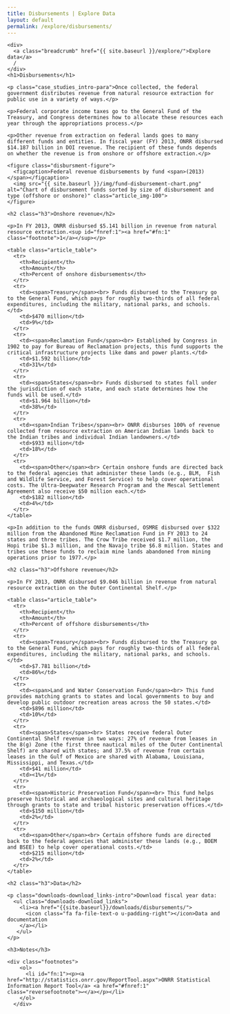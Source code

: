 ```yaml
---
title: Disbursements | Explore Data
layout: default
permalink: /explore/disbursements/
---
```


<div class="container-outer container-margin">

  <div class="container-left-7">

    <div>
      <a class="breadcrumb" href="{{ site.baseurl }}/explore/">Explore data</a>
      /
    </div>
    <h1>Disbursements</h1>

    <p class="case_studies_intro-para">Once collected, the federal government distributes revenue from natural resource extraction for public use in a variety of ways.</p>

    <p>Federal corporate income taxes go to the General Fund of the Treasury, and Congress determines how to allocate these resources each year through the appropriations process.</p>

    <p>Other revenue from extraction on federal lands goes to many different funds and entities. In fiscal year (FY) 2013, ONRR disbursed $14.187 billion in DOI revenue. The recipient of these funds depends on whether the revenue is from onshore or offshore extraction.</p>

    <figure class="disbursment-figure">
      <figcaption>Federal revenue disbursements by fund <span>(2013)</span></figcaption>
      <img src="{{ site.baseurl }}/img/fund-disbursement-chart.png" alt="Chart of disbursement funds sorted by size of disbursement and type (offshore or onshore)" class="article_img-100">
    </figure>

    <h2 class="h3">Onshore revenue</h2>

    <p>In FY 2013, ONRR disbursed $5.141 billion in revenue from natural resource extraction.<sup id="fnref:1"><a href="#fn:1" class="footnote">1</a></sup></p>

    <table class="article_table">
      <tr>
        <th>Recipient</th>
        <th>Amount</th>
        <th>Percent of onshore disbursements</th>
      </tr>
      <tr>
        <td><span>Treasury</span><br> Funds disbursed to the Treasury go to the General Fund, which pays for roughly two-thirds of all federal expenditures, including the military, national parks, and schools.</td>
        <td>$470 million</td>
        <td>9%</td>
      </tr>
      <tr>
        <td><span>Reclamation Fund</span><br> Established by Congress in 1902 to pay for Bureau of Reclamation projects, this fund supports the critical infrastructure projects like dams and power plants.</td>
        <td>$1.592 billion</td>
        <td>31%</td>
      </tr>
      <tr>
        <td><span>States</span><br> Funds disbursed to states fall under the jurisdiction of each state, and each state determines how the funds will be used.</td>
        <td>$1.964 billion</td>
        <td>38%</td>
      </tr>
      <tr>
        <td><span>Indian Tribes</span><br> ONRR disburses 100% of revenue collected from resource extraction on American Indian lands back to the Indian tribes and individual Indian landowners.</td>
        <td>$933 million</td>
        <td>18%</td>
      </tr>
      <tr>
        <td><span>Other</span><br> Certain onshore funds are directed back to the federal agencies that administer these lands (e.g., BLM,  Fish and Wildlife Service, and Forest Service) to help cover operational costs. The Ultra-Deepwater Research Program and the Mescal Settlement Agreement also receive $50 million each.</td>
        <td>$182 million</td>
        <td>4%</td>
      </tr>
    </table>

    <p>In addition to the funds ONRR disbursed, OSMRE disbursed over $322 million from the Abandoned Mine Reclamation Fund in FY 2013 to 24 states and three tribes. The Crow Tribe received $1.7 million, the Hopi tribe $1.3 million, and the Navajo tribe $6.8 million. States and tribes use these funds to reclaim mine lands abandoned from mining operations prior to 1977.</p>

    <h2 class="h3">Offshore revenue</h2>

    <p>In FY 2013, ONRR disbursed $9.046 billion in revenue from natural resource extraction on the Outer Continental Shelf.</p>

    <table class="article_table">
      <tr>
        <th>Recipient</th>
        <th>Amount</th>
        <th>Percent of offshore disbursements</th>
      </tr>
      <tr>
        <td><span>Treasury</span><br> Funds disbursed to the Treasury go to the General Fund, which pays for roughly two-thirds of all federal expenditures, including the military, national parks, and schools.</td>
        <td>$7.781 billion</td>
        <td>86%</td>
      </tr>
      <tr>
        <td><span>Land and Water Conservation Fund</span><br> This fund provides matching grants to states and local governments to buy and develop public outdoor recreation areas across the 50 states.</td>
        <td>$896 million</td>
        <td>10%</td>
      </tr>
      <tr>
        <td><span>States</span><br> States receive federal Outer Continental Shelf revenue in two ways: 27% of revenue from leases in the 8(g) Zone (the first three nautical miles of the Outer Continental Shelf) are shared with states; and 37.5% of revenue from certain leases in the Gulf of Mexico are shared with Alabama, Louisiana, Mississippi, and Texas.</td>
        <td>$41 million</td>
        <td><1%</td>
      </tr>
      <tr>
        <td><span>Historic Preservation Fund</span><br> This fund helps preserve historical and archaeological sites and cultural heritage through grants to state and tribal historic preservation offices.</td>
        <td>$150 million</td>
        <td>2%</td>
      </tr>
      <tr>
        <td><span>Other</span><br> Certain offshore funds are directed back to the federal agencies that administer these lands (e.g., BOEM and BSEE) to help cover operational costs.</td>
        <td>$215 million</td>
        <td>2%</td>
      </tr>
    </table>

    <h2 class="h3">Data</h2>

    <p class="downloads-download_links-intro">Download fiscal year data:
      <ul class="downloads-download_links">
        <li><a href="{{site.baseurl}}/downloads/disbursements/">
          <icon class="fa fa-file-text-o u-padding-right"></icon>Data and documentation
        </a></li>
       </ul>
    </p>

    <h3>Notes</h3>

    <div class="footnotes">
        <ol>
          <li id="fn:1"><p><a href="http://statistics.onrr.gov/ReportTool.aspx">ONRR Statistical Information Report Tool</a> <a href="#fnref:1" class="reversefootnote">↩</a></p></li>
        </ol>
      </div>
  </div>

</div>
